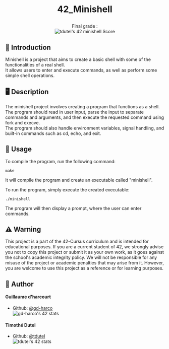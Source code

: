 

# <p align="center">42_Minishell</p>

<p align="center">Final grade :<br>
<img src="https://badge42.vercel.app/api/v2/clhg8mkri004408mjejmx1weo/project/3087656" alt="tdutel's 42 minishell Score"/><br>

## 📑 Introduction
Minishell is a project that aims to create a basic shell with some of the functionalities of a real shell.<br>
It allows users to enter and execute commands, as well as perform some simple shell operations.

## 🖥️ Description
The minishell project involves creating a program that functions as a shell. <br>
The program should read in user input, parse the input to separate commands and arguments, and then execute the requested command using fork and execve. <br>
The program should also handle environment variables, signal handling, and built-in commands such as cd, echo, and exit.

## 💽 Usage
To compile the program, run the following command:
```shell
make
```
It will compile the program and create an executable called "minishell".<br>

To run the program, simply execute the created executable:
```shell
./minishell
```
The program will then display a prompt, where the user can enter commands.

##  ⚠️ Warning
This project is a part of the 42-Cursus curriculum and is intended for educational purposes. If you are a current student of 42, we strongly advise you not to copy this project or submit it as your own work, as it goes against the school's academic integrity policy. We will not be responsible for any misuse of the project or academic penalties that may arise from it. However, you are welcome to use this project as a reference or for learning purposes.

## 🙇 Author
#### Guillaume d'harcourt
- Github: [@gd-harco](https://github.com/gd-harco)<br>
<img src="https://badge42.vercel.app/api/v2/cle01db6o00650fmmx6igm6z3/stats?cursusId=21&coalitionId=305" alt="gd-harco's 42 stats" /></a>
#### Timothé Dutel
- Github: [@tdutel](https://github.com/tdutel)<br>
<img src="https://badge42.vercel.app/api/v2/clhg8mkri004408mjejmx1weo/stats?cursusId=21&coalitionId=305" alt="tdutel's 42 stats" /></a>
